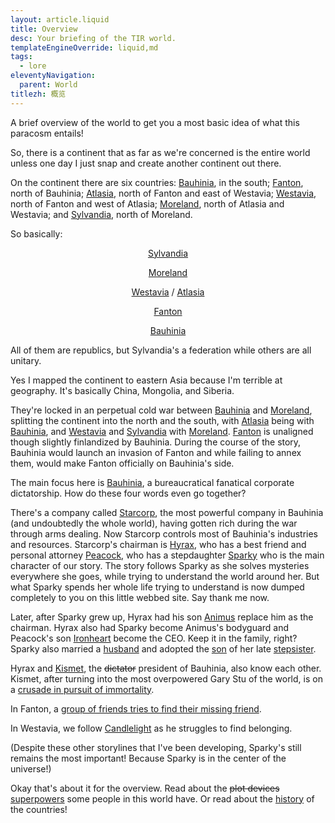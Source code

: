 ```yaml
---
layout: article.liquid
title: Overview
desc: Your briefing of the TIR world.
templateEngineOverride: liquid,md
tags:
  - lore
eleventyNavigation:
  parent: World
titlezh: 概览
---
```


A brief overview of the world to get you a most basic idea of what this paracosm entails!

So, there is a continent that as far as we're concerned is the entire world unless one day I just snap and create another continent out there.

On the continent there are six countries: [Bauhinia](/world/bauhinia/), in the south; [Fanton](/world/fanton/), north of Bauhinia; [Atlasia](/world/atlasia/), north of Fanton and east of Westavia; [Westavia](/world/westavia/), north of Fanton and west of Atlasia; [Moreland](/world/moreland/), north of Atlasia and Westavia; and [Sylvandia](/world/sylvandia/), north of Moreland.

So basically:

<p style="text-align: center;"><a href="/world/sylvandia/">Sylvandia</a></p>

<p style="text-align: center;"><a href="/world/moreland/">Moreland</a></p>

<p style="text-align: center;"><a href="/world/westavia/">Westavia</a> / <a href="/world/atlasia/">Atlasia</a></p>

<p style="text-align: center;"><a href="/world/fanton/">Fanton</a></p>

<p style="text-align: center;"><a href="/world/bauhinia/">Bauhinia</a></p>

All of them are republics, but Sylvandia's a federation while others are all unitary.

Yes I mapped the continent to eastern Asia because I'm terrible at geography. It's basically China, Mongolia, and Siberia.

They're locked in an perpetual cold war between [Bauhinia](/world/bauhinia/) and [Moreland](/world/moreland/), splitting the continent into the north and the south, with [Atlasia](/world/atlasia/) being with [Bauhinia](/world/bauhinia/), and [Westavia](/world/westavia/) and [Sylvandia](/world/sylvandia/) with [Moreland](/world/moreland/). [Fanton](/world/fanton/) is unaligned though slightly finlandized by Bauhinia. During the course of the story, Bauhinia would launch an invasion of Fanton and while failing to annex them, would make Fanton officially on Bauhinia's side.

The main focus here is [Bauhinia](/world/bauhinia/), a bureaucratical fanatical corporate dictatorship. How do these four words even go together?

There's a company called [Starcorp](/world/bauhinia/starcorp/), the most powerful company in Bauhinia (and undoubtedly the whole world), having gotten rich during the war through arms dealing. Now Starcorp controls most of Bauhinia's industries and resources. Starcorp's chairman is [Hyrax](/characters/minor/#hyrax), who has a best friend and personal attorney [Peacock](/characters/peacock/), who has a stepdaughter [Sparky](/characters/sparky/) who is the main character of our story. The story follows Sparky as she solves mysteries everywhere she goes, while trying to understand the world around her. But what Sparky spends her whole life trying to understand is now dumped completely to you on this little webbed site. Say thank me now.

Later, after Sparky grew up, Hyrax had his son [Animus](/characters/animus/) replace him as the chairman. Hyrax also had Sparky become Animus's bodyguard and Peacock's son [Ironheart](/characters/ironheart/) become the CEO. Keep it in the family, right? Sparky also married a [husband](/characters/nightsun/) and adopted the [son](/characters/bramble/) of her late [stepsister](/characters/fantasy/).

Hyrax and [Kismet](/characters/kismet/), the ~~dictator~~ president of Bauhinia, also know each other. Kismet, after turning into the most overpowered Gary Stu of the world, is on a [crusade in pursuit of immortality](/stories/the-hunt-for-tundra/).

In Fanton, a [group of friends tries to find their missing friend](/stories/one-man-short/).

In Westavia, we follow [Candlelight](/characters/candlelight/) as he struggles to find belonging.

(Despite these other storylines that I've been developing, Sparky's still remains the most important! Because Sparky is in the center of the universe!)

Okay that's about it for the overview. Read about the ~~plot devices~~ [superpowers](/world/superpowers/) some people in this world have. Or read about the [history](/world/history/) of the countries!
